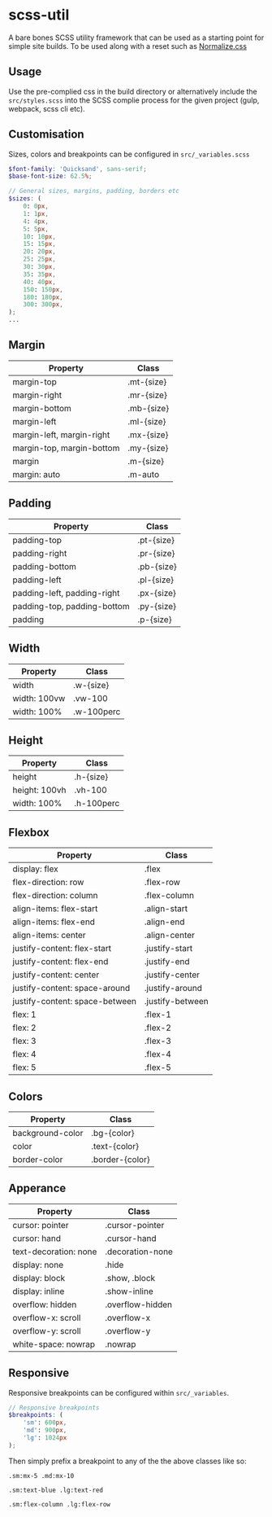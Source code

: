# scss-util

A bare bones SCSS utility framework that can be used as a starting point for simple site builds. To be used along with a reset such as [Normalize.css](https://necolas.github.io/normalize.css)

## Usage

Use the pre-complied css in the build directory or alternatively include the `src/styles.scss` into the SCSS complie process for the given project (gulp, webpack, scss cli etc).

## Customisation

Sizes, colors and breakpoints can be configured in `src/_variables.scss`

```scss
$font-family: 'Quicksand', sans-serif;
$base-font-size: 62.5%;

// General sizes, margins, padding, borders etc
$sizes: (
    0: 0px,
    1: 1px,
    4: 4px,
    5: 5px,
    10: 10px,
    15: 15px,
    20: 20px,
    25: 25px,
    30: 30px,
    35: 35px,
    40: 40px,
    150: 150px,
    180: 180px,
    300: 300px,
);
...
```

## Margin

| Property | Class |
|---|---|
| margin-top | .mt-{size} |
| margin-right | .mr-{size} |
| margin-bottom | .mb-{size} |
| margin-left | .ml-{size} |
| margin-left, margin-right | .mx-{size} |
| margin-top, margin-bottom | .my-{size} |
| margin | .m-{size} |
| margin: auto | .m-auto |

## Padding
| Property | Class |
|---|---|
| padding-top | .pt-{size}  |
| padding-right | .pr-{size}  |
| padding-bottom | .pb-{size}  |
| padding-left | .pl-{size}  |
| padding-left, padding-right | .px-{size} |
| padding-top, padding-bottom | .py-{size}  |
| padding | .p-{size}  |

## Width
| Property | Class |
|---|---|
| width | .w-{size} |
| width: 100vw | .vw-100 |
| width: 100% | .w-100perc |

## Height
| Property | Class |
|---|---|
| height | .h-{size} |
| height: 100vh | .vh-100 |
| width: 100% | .h-100perc |

## Flexbox

| Property | Class |
|---|---|
| display: flex | .flex |
| flex-direction: row | .flex-row |
| flex-direction: column | .flex-column |
| align-items: flex-start | .align-start |
| align-items: flex-end | .align-end |
| align-items: center | .align-center |
| justify-content: flex-start | .justify-start |
| justify-content: flex-end | .justify-end |
| justify-content: center | .justify-center |
| justify-content: space-around | .justify-around |
| justify-content: space-between | .justify-between |
| flex: 1 | .flex-1 |
| flex: 2 | .flex-2 |
| flex: 3 | .flex-3 |
| flex: 4 | .flex-4 |
| flex: 5 | .flex-5 |

## Colors
| Property | Class |
|---|---|
| background-color | .bg-{color} |
| color | .text-{color} |
| border-color | .border-{color} |

## Apperance
| Property | Class |
|---|---|
| cursor: pointer | .cursor-pointer |
| cursor: hand | .cursor-hand |
| text-decoration: none | .decoration-none |
| display: none | .hide |
| display: block | .show, .block |
| display: inline | .show-inline |
| overflow: hidden | .overflow-hidden |
| overflow-x: scroll | .overflow-x |
| overflow-y: scroll | .overflow-y |
| white-space: nowrap | .nowrap |

## Responsive

Responsive breakpoints can be configured within `src/_variables`. 

```scss
// Responsive breakpoints
$breakpoints: (
    'sm': 600px,
    'md': 900px,
    'lg': 1024px
);
```

Then simply prefix a breakpoint to any of the the above classes like so:

`.sm:mx-5 .md:mx-10`

`.sm:text-blue .lg:text-red`

`.sm:flex-column .lg:flex-row`